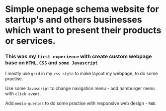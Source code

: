 # Simple onepage schema website for startup's and others businesses which want to present their products or services.

### This was my `first experience` with create custom webpage base on `HTML`, `CSS` and `some Javascript`

I mostly use `grid` in my `css style` to make layout my webpage, to do some practise.

Use some `Javascript` to change navigation menu - add hamburger menu with `click event`.

Add `media-queries` to do some practise with responsive web design - `RWD`.